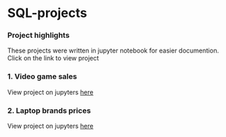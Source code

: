 # SQL-projects

### Project highlights
These projects were written in jupyter notebook for easier documention. Click on the link to view project

### 1. Video game sales
View project on jupyters [here](https://github.com/aminbasiran/SQL-projects/blob/main/cleaned_vgsales.ipynb)

### 2. Laptop brands prices
View project on jupyters [here](https://github.com/aminbasiran/SQL-projects/blob/main/laptop.ipynb)
